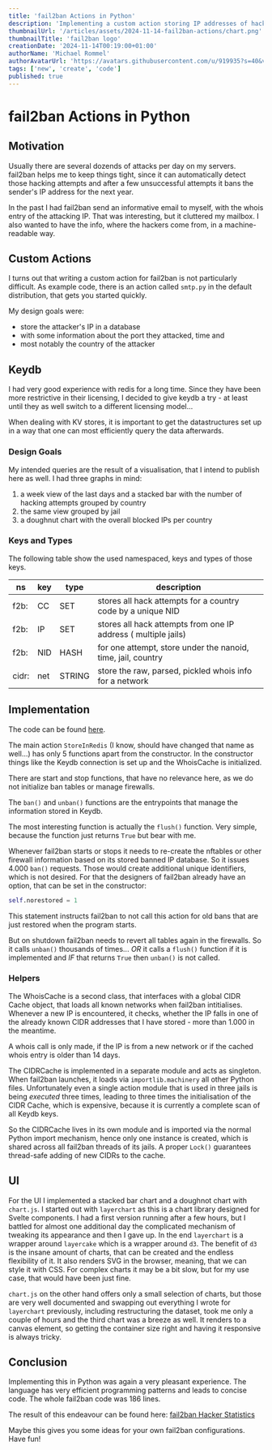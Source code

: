 ```yaml
---
title: 'fail2ban Actions in Python'
description: 'Implementing a custom action storing IP addresses of hacking attempts in keydb'
thumbnailUrl: '/articles/assets/2024-11-14-fail2ban-actions/chart.png'
thumbnailTitle: 'fail2ban logo'
creationDate: '2024-11-14T00:19:00+01:00'
authorName: 'Michael Rommel'
authorAvatarUrl: 'https://avatars.githubusercontent.com/u/919935?s=40&v=4'
tags: ['new', 'create', 'code']
published: true
---
```


# fail2ban Actions in Python

## Motivation

Usually there are several dozends of attacks per day on my servers. fail2ban helps me to 
keep things tight, since it can automatically detect those hacking attempts
and after a few unsuccessful attempts it bans the sender's IP address for
the next year.

In the past I had fail2ban send an informative email to myself, with the
whois entry of the attacking IP. That was interesting, but it cluttered my
mailbox. I also wanted to have the info, where the hackers come from, in a
machine-readable way.

## Custom Actions

I turns out that writing a custom action for fail2ban is not particularly
difficult. As example code, there is an action called `smtp.py` in the
default distribution, that gets you started quickly.

My design goals were:

- store the attacker's IP in a database
- with some information about the port they attacked, time and
- most notably the country of the attacker

## Keydb

I had very good experience with redis for a long time. Since they have been
more restrictive in their licensing, I decided to give keydb a try - at
least until they as well switch to a different licensing model...

When dealing with KV stores, it is important to get the datastructures set
up in a way that one can most efficiently query the data afterwards.

### Design Goals

My intended queries are the result of a visualisation, that I intend to
publish here as well. I had three graphs in mind:

1. a week view of the last days and a stacked bar with the number of
   hacking attempts grouped by country
1. the same view grouped by jail
1. a doughnut chart with the overall blocked IPs per country

### Keys and Types

The following table show the used namespaced, keys and types of those keys.

| ns  | key | type   | description                                                    |
|-----|-----|--------|----------------------------------------------------------------|
|f2b: | CC  | SET    | stores all hack attempts for a country code by a unique NID    |
|f2b: | IP  | SET    | stores all hack attempts from one IP address ( multiple jails) |
|f2b: | NID | HASH   | for one attempt, store under the nanoid, time, jail, country   |
|cidr:| net | STRING | store the raw, parsed, pickled whois info for a network        |

## Implementation

The code can be found [here](https://github.com/michaelrommel/fail2ban-action).

The main action `StoreInRedis` (I know, should have changed that name as
well...) has only 5 functions apart from the constructor. In the
constructor things like the Keydb connection is set up and the WhoisCache
is initialized.

There are start and stop functions, that have no relevance here, as we do
not initialize ban tables or manage firewalls.

The `ban()` and `unban()` functions are the entrypoints that manage the
information stored in Keydb.

The most interesting function is actually the `flush()` function. Very
simple, because the function just returns `True` but bear with me.

Whenever fail2ban starts or stops it needs to re-create the nftables or
other firewall information based on its stored banned IP database. So it
issues 4.000 `ban()` requests. Those would create additional unique
identifiers, which is not desired. For that the designers of fail2ban
already have an option, that can be set in the constructor:

```python
self.norestored = 1
```

This statement instructs fail2ban to not call this action for old bans that
are just restored when the program starts.

But on shutdown fail2ban needs to revert all tables again in the firewalls.
So it calls `unban()` thousands of times... _OR_ it calls a `flush()`
function if it is implemented and _IF_ that returns `True` then `unban()`
is not called.

### Helpers

The WhoisCache is a second class, that interfaces with a global CIDR Cache
object, that loads all known networks when fail2ban intitialises. Whenever
a new IP is encountered, it checks, whether the IP falls in one of the
already known CIDR addresses that I have stored - more than 1.000 in the
meantime.

A whois call is only made, if the IP is from a new network or if the cached
whois entry is older than 14 days.

The CIDRCache is implemented in a separate module and acts as singleton.
When fail2ban launches, it loads via `importlib.machinery` all other Python
files. Unfortunately even a single action module that is used in three
jails is being _executed_ three times, leading to three times the
initialisation of the CIDR Cache, which is expensive, because it is
currently a complete scan of all Keydb keys.

So the CIDRCache lives in its own module and is imported via the normal
Python import mechanism, hence only one instance is created, which is
shared across all fail2ban threads of its jails. A proper `Lock()`
guarantees thread-safe adding of new CIDRs to the cache.

## UI

For the UI I implemented a stacked bar chart and a doughnot chart with 
`chart.js`. I started out with `layerchart` as this is a chart library 
designed for Svelte components. I had a first version running after a few
hours, but I battled for almost one additional day the complicated mechanism
of tweaking its appearance and then I gave up. In the end `layerchart` is a
wrapper around `layercake` which is a wrapper around `d3`. The benefit of
`d3` is the insane amount of charts, that can be created and the endless
flexibility of it. It also renders SVG in the browser, meaning, that we can
style it with CSS. For complex charts it may be a bit slow, but for my use
case, that would have been just fine.

`chart.js` on the other hand offers only a small selection of charts, but
those are very well documented and swapping out everything I wrote for
`layerchart` previously, including restructuring the dataset, took me only
a couple of hours and the third chart was a breeze as well. It renders to a
canvas element, so getting the container size right and having it
responsive is always tricky.

## Conclusion

Implementing this in Python was again a very pleasant experience. The
language has very efficient programming patterns and leads to concise code.
The whole fail2ban code was 186 lines.

The result of this endeavour can be found here: [fail2ban Hacker
Statistics](/charts/)

Maybe this gives you some ideas for your own fail2ban configurations. Have
fun!


